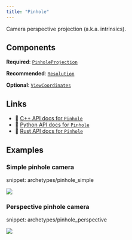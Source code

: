 ```yaml
---
title: "Pinhole"
---
```


Camera perspective projection (a.k.a. intrinsics).

## Components

**Required**: [`PinholeProjection`](../components/pinhole_projection.md)

**Recommended**: [`Resolution`](../components/resolution.md)

**Optional**: [`ViewCoordinates`](../components/view_coordinates.md)

## Links
 * 🌊 [C++ API docs for `Pinhole`](https://ref.rerun.io/docs/cpp/stable/structrerun_1_1archetypes_1_1Pinhole.html)
 * 🐍 [Python API docs for `Pinhole`](https://ref.rerun.io/docs/python/stable/common/archetypes#rerun.archetypes.Pinhole)
 * 🦀 [Rust API docs for `Pinhole`](https://docs.rs/rerun/latest/rerun/archetypes/struct.Pinhole.html)

## Examples

### Simple pinhole camera

snippet: archetypes/pinhole_simple

<picture data-inline-viewer="snippets/pinhole_simple">
  <source media="(max-width: 480px)" srcset="https://static.rerun.io/pinhole_simple/9af9441a94bcd9fd54e1fea44fb0c59ff381a7f2/480w.png">
  <source media="(max-width: 768px)" srcset="https://static.rerun.io/pinhole_simple/9af9441a94bcd9fd54e1fea44fb0c59ff381a7f2/768w.png">
  <source media="(max-width: 1024px)" srcset="https://static.rerun.io/pinhole_simple/9af9441a94bcd9fd54e1fea44fb0c59ff381a7f2/1024w.png">
  <source media="(max-width: 1200px)" srcset="https://static.rerun.io/pinhole_simple/9af9441a94bcd9fd54e1fea44fb0c59ff381a7f2/1200w.png">
  <img src="https://static.rerun.io/pinhole_simple/9af9441a94bcd9fd54e1fea44fb0c59ff381a7f2/full.png">
</picture>

### Perspective pinhole camera

snippet: archetypes/pinhole_perspective

<picture data-inline-viewer="snippets/pinhole_perspective">
  <source media="(max-width: 480px)" srcset="https://static.rerun.io/pinhole_perspective/d0bd02a0cf354a5c8eafb79a84fe8674335cab98/480w.png">
  <source media="(max-width: 768px)" srcset="https://static.rerun.io/pinhole_perspective/d0bd02a0cf354a5c8eafb79a84fe8674335cab98/768w.png">
  <source media="(max-width: 1024px)" srcset="https://static.rerun.io/pinhole_perspective/d0bd02a0cf354a5c8eafb79a84fe8674335cab98/1024w.png">
  <source media="(max-width: 1200px)" srcset="https://static.rerun.io/pinhole_perspective/d0bd02a0cf354a5c8eafb79a84fe8674335cab98/1200w.png">
  <img src="https://static.rerun.io/pinhole_perspective/d0bd02a0cf354a5c8eafb79a84fe8674335cab98/full.png">
</picture>


